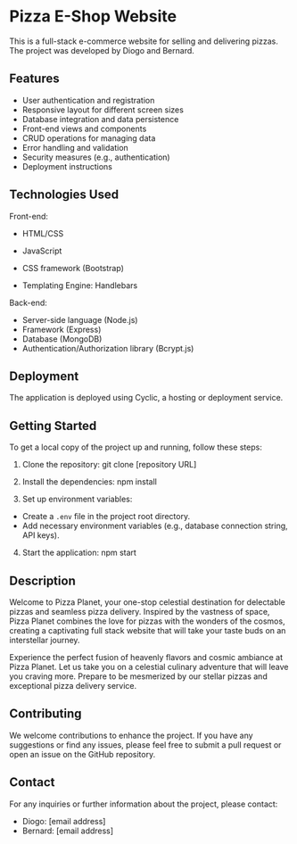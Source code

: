# Pizza E-Shop Website

This is a full-stack e-commerce website for selling and delivering pizzas. The project was developed by Diogo and Bernard.

## Features

 - User authentication and registration
 - Responsive layout for different screen sizes
 - Database integration and data persistence
 - Front-end views and components
 - CRUD operations for managing data
 - Error handling and validation
 - Security measures (e.g., authentication)
 - Deployment instructions

## Technologies Used

Front-end:

 - HTML/CSS
 - JavaScript
 - CSS framework (Bootstrap)

 - Templating Engine: Handlebars
 
 Back-end:

 - Server-side language (Node.js)
 - Framework (Express)
 - Database (MongoDB)
 - Authentication/Authorization library (Bcrypt.js)

## Deployment

The application is deployed using Cyclic, a hosting or deployment service.

## Getting Started

To get a local copy of the project up and running, follow these steps:

1. Clone the repository: 
git clone [repository URL]

2. Install the dependencies:
npm install

3. Set up environment variables:
- Create a `.env` file in the project root directory.
- Add necessary environment variables (e.g., database connection string, API keys).

4. Start the application:
npm start

## Description

Welcome to Pizza Planet, your one-stop celestial destination for delectable pizzas and seamless pizza delivery. Inspired by the vastness of space, Pizza Planet combines the love for pizzas with the wonders of the cosmos, creating a captivating full stack website that will take your taste buds on an interstellar journey.

Experience the perfect fusion of heavenly flavors and cosmic ambiance at Pizza Planet. Let us take you on a celestial culinary adventure that will leave you craving more. Prepare to be mesmerized by our stellar pizzas and exceptional pizza delivery service.

## Contributing

We welcome contributions to enhance the project. If you have any suggestions or find any issues, please feel free to submit a pull request or open an issue on the GitHub repository.

## Contact

For any inquiries or further information about the project, please contact:

- Diogo: [email address]
- Bernard: [email address]
